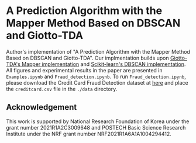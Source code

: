 # A Prediction Algorithm with the Mapper Method Based on DBSCAN and Giotto-TDA
Author's implementation of "A Prediction Algorithm with the Mapper Method Based on DBSCAN and Giotto-TDA". 
Our implmentation builds upon [Giotto-TDA's Mapper implementation](https://github.com/giotto-ai/giotto-tda/tree/master/gtda/mapper) and [Scikit-learn's DBSCAN implementation](https://github.com/scikit-learn/scikit-learn/blob/main/sklearn/cluster/_dbscan.py#L175).
All figures and experimental results in the paper are presented in `Examples.ipynb` and `Fraud_detection.ipynb`. 
To run `Fraud_detection.ipynb`, please download the Credit Card Fraud Detection dataset at [here](https://www.kaggle.com/datasets/mlg-ulb/creditcardfraud) and place the `creditcard.csv` file in the `./data` directory.

## Acknowledgement
This work is supported by National Research Foundation of Korea under the grant number
2021R1A2C3009648 and POSTECH Basic Science Research Institute under the NRF grant
number NRF2021R1A6A1A1004294412.
